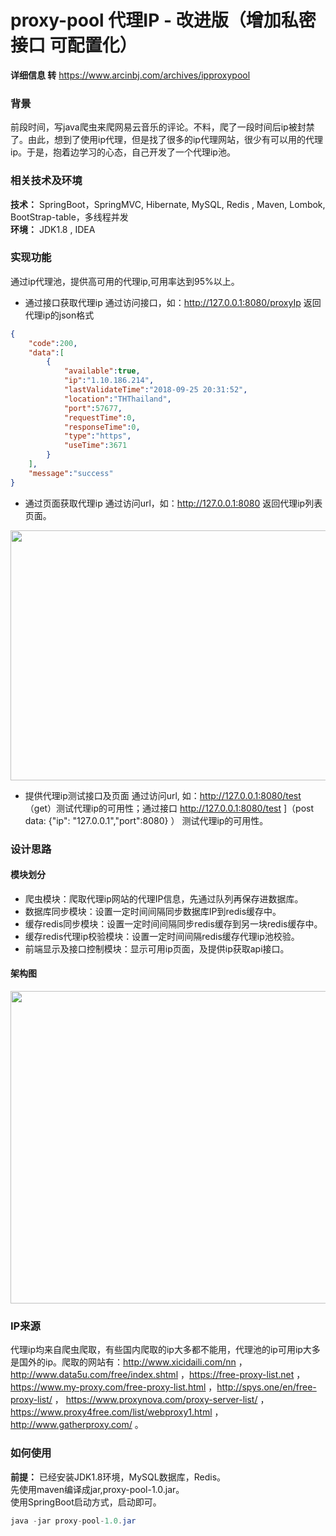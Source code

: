 # proxy-pool 代理IP - 改进版（增加私密接口 可配置化）

**详细信息 转**
https://www.arcinbj.com/archives/ipproxypool

### 背景
前段时间，写java爬虫来爬网易云音乐的评论。不料，爬了一段时间后ip被封禁了。由此，想到了使用ip代理，但是找了很多的ip代理网站，很少有可以用的代理ip。于是，抱着边学习的心态，自己开发了一个代理ip池。

### 相关技术及环境
**技术：** SpringBoot，SpringMVC, Hibernate,  MySQL, Redis , Maven, Lombok, BootStrap-table，多线程并发   
**环境：** JDK1.8 , IDEA

### 实现功能
通过ip代理池，提供高可用的代理ip,可用率达到95%以上。
-  通过接口获取代理ip
	通过访问接口，如：http://127.0.0.1:8080/proxyIp 返回代理ip的json格式
```json
{
    "code":200,
    "data":[
        {
            "available":true,
            "ip":"1.10.186.214",
            "lastValidateTime":"2018-09-25 20:31:52",
            "location":"THThailand",
            "port":57677,
            "requestTime":0,
            "responseTime":0,
            "type":"https",
            "useTime":3671
        }
    ],
    "message":"success"
}
```

-  通过页面获取代理ip
通过访问url，如：http://127.0.0.1:8080 返回代理ip列表页面。
<img width="690" height="400" src="https://github.com/chenerzhu/proxy-pool/blob/master/src/main/resources/static/img/home.PNG"/>    

-  提供代理ip测试接口及页面
通过访问url, 如：http://127.0.0.1:8080/test （get）测试代理ip的可用性；通过接口 http://127.0.0.1:8080/test ]（post  data: {"ip": "127.0.0.1","port":8080} ） 测试代理ip的可用性。
   
### 设计思路
#### 模块划分
-  爬虫模块：爬取代理ip网站的代理IP信息，先通过队列再保存进数据库。
-  数据库同步模块：设置一定时间间隔同步数据库IP到redis缓存中。
-  缓存redis同步模块：设置一定时间间隔同步redis缓存到另一块redis缓存中。
-  缓存redis代理ip校验模块：设置一定时间间隔redis缓存代理ip池校验。
-  前端显示及接口控制模块：显示可用ip页面，及提供ip获取api接口。

#### 架构图
<img width="700" height="500" src="https://github.com/chenerzhu/proxy-pool/blob/master/src/main/resources/static/img/crawler.PNG"/> 

### IP来源
代理ip均来自爬虫爬取，有些国内爬取的ip大多都不能用，代理池的ip可用ip大多是国外的ip。爬取的网站有：http://www.xicidaili.com/nn  ，http://www.data5u.com/free/index.shtml  ，https://free-proxy-list.net ，https://www.my-proxy.com/free-proxy-list.html ，http://spys.one/en/free-proxy-list/ ， https://www.proxynova.com/proxy-server-list/ ，https://www.proxy4free.com/list/webproxy1.html ，http://www.gatherproxy.com/ 。
### 如何使用
**前提：** 已经安装JDK1.8环境，MySQL数据库，Redis。  
先使用maven编译成jar,proxy-pool-1.0.jar。   
使用SpringBoot启动方式，启动即可。   
```java
java -jar proxy-pool-1.0.jar
```
